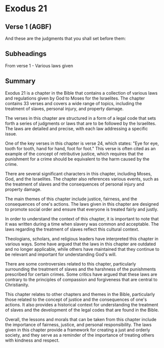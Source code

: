 # Exodus 21

## Verse 1 (AGBF)

And these are the judgments that you shall set before them:

## Subheadings

From verse 1 - Various laws given

## Summary

Exodus 21 is a chapter in the Bible that contains a collection of various laws and regulations given by God to Moses for the Israelites. The chapter contains 33 verses and covers a wide range of topics, including the treatment of slaves, personal injury, and property damage. 

The verses in this chapter are structured in a form of a legal code that sets forth a series of judgments or laws that are to be followed by the Israelites. The laws are detailed and precise, with each law addressing a specific issue. 

One of the key verses in this chapter is verse 24, which states: "Eye for eye, tooth for tooth, hand for hand, foot for foot." This verse is often cited as an example of the concept of retributive justice, which requires that the punishment for a crime should be equivalent to the harm caused by the crime. 

There are several significant characters in this chapter, including Moses, God, and the Israelites. The chapter also references various events, such as the treatment of slaves and the consequences of personal injury and property damage. 

The main themes of this chapter include justice, fairness, and the consequences of one's actions. The laws given in this chapter are designed to promote social order and ensure that everyone is treated fairly and justly. 

In order to understand the context of this chapter, it is important to note that it was written during a time when slavery was common and acceptable. The laws regarding the treatment of slaves reflect this cultural context. 

Theologians, scholars, and religious leaders have interpreted this chapter in various ways. Some have argued that the laws in this chapter are outdated and no longer applicable, while others have maintained that they continue to be relevant and important for understanding God's will. 

There are some controversies related to this chapter, particularly surrounding the treatment of slaves and the harshness of the punishments prescribed for certain crimes. Some critics have argued that these laws are contrary to the principles of compassion and forgiveness that are central to Christianity. 

This chapter relates to other chapters and themes in the Bible, particularly those related to the concept of justice and the consequences of one's actions. It also provides a historical context for understanding the treatment of slaves and the development of the legal codes that are found in the Bible. 

Overall, the lessons and morals that can be taken from this chapter include the importance of fairness, justice, and personal responsibility. The laws given in this chapter provide a framework for creating a just and orderly society, and they serve as a reminder of the importance of treating others with kindness and respect.